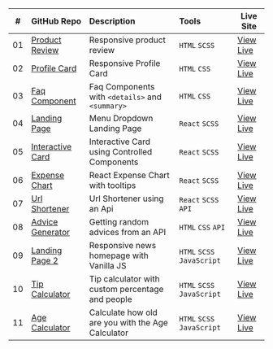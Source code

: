 
|  #  |GitHub Repo| Description | Tools | Live Site |
| :-: | - | :- | :- | - | 
| 01 | [Product Review](/product-preview)| Responsive product review  | `HTML` `SCSS` |  [View Live](https://product-preview-component101.netlify.app/)| 
| 02 | [Profile Card ](/profile-card)| Responsive Profile Card  | `HTML` `CSS` |[View Live](https://profile-card101.netlify.app/) |
| 03 | [Faq Component](/faq-component)| Faq Components with `<details>` and `<summary>` | `HTML` `CSS` | [View Live](https://faq101.netlify.app/)| 
| 04 | [Landing Page](/landing-page)| Menu Dropdown Landing Page |  `React` `SCSS` | [View Live](https://intro101.netlify.app/)|
| 05 | [Interactive Card](/interactive-card-details)| Interactive Card using Controlled Components| `React` `SCSS`|[View Live](https://ccdetails.netlify.app/)| 
| 06 | [Expense Chart](/expense-chart)| React Expense Chart with tooltips|  `React` `SCSS` | [View Live](https://expense-chart-component101.netlify.app/)|
| 07 | [Url Shortener](/url-shortener)| Url Shortener using an Api | `React` `SCSS` `API`|[View Live](https://url-shortener010.netlify.app/) | 
| 08 | [Advice Generator](/advice-generator)| Getting random advices from an API | `HTML` `CSS` `API`|[View Live](https://advice-generator101.netlify.app/) |
| 09 | [Landing Page 2](/news-homepage)| Responsive news homepage with Vanilla JS |`HTML` `SCSS` `JavaScript` | [View Live](https://news-homepage101.netlify.app/)| 
| 10 | [Tip Calculator](/tip-calculator)| Tip calculator with custom percentage and people |`HTML` `SCSS` `JavaScript` | [View Live](https://tip-calculator101.netlify.app/)| 
| 11 | [Age Calculator](/age-calculator)| Calculate how old are you with the Age Calculator | `HTML` `SCSS` `JavaScript` | [View Live](https://frontend-mentor-age-calculator101.netlify.app/) |
